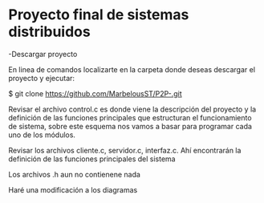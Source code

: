 # Proyecto final de sistemas distribuidos

-Descargar proyecto

En linea de comandos localizarte en la carpeta donde deseas descargar el proyecto y ejecutar:

$ git clone https://github.com/MarbelousST/P2P-.git


Revisar el archivo control.c es donde viene la descripción del proyecto y la definición de las funciones principales que estructuran el funcionamiento de sistema, sobre este esquema nos vamos a basar para programar cada uno de los módulos.

Revisar los archivos cliente.c, servidor.c, interfaz.c. Ahí encontrarán la definición de las funciones principales del sistema

Los archivos .h aun no contienene nada

Haré una modificación a los diagramas
